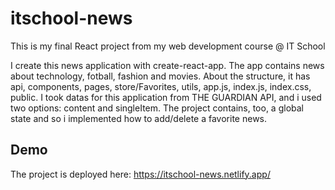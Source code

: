 # itschool-news
This is my final React project from my web development course @ IT School

I create this news application with create-react-app. The app contains news about technology, fotball, fashion and movies. About the structure, it has api, components, pages, store/Favorites, utils, app.js, index.js, index.css, public.
I took datas for this application from THE GUARDIAN API, and i used two options: content and singleItem.
The project contains, too, a global state and so i implemented how to add/delete a favorite news.

## Demo
The project is deployed here: https://itschool-news.netlify.app/
